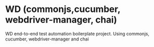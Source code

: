 # WD (commonjs,cucumber, webdriver-manager, chai)
WD end-to-end test automation boilerplate project. Using commonjs, cucumber, webdriver-manager and chai
